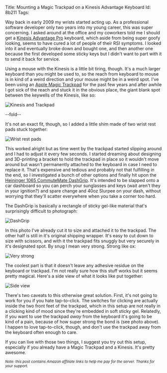 Title: Mounting a Magic Trackpad on a Kinesis Advantage Keyboard
Id:    8b211
Tags:  

[dashgrip]: http://www.amazon.com/gp/product/B003A8D6YG/ref=as_li_qf_sp_asin_tl?ie=UTF8&camp=1789&creative=9325&creativeASIN=B003A8D6YG&linkCode=as2&tag=bugsplat04-20
[kinesis]: http://www.amazon.com/gp/product/B000LVJ9W8/ref=as_li_qf_sp_asin_tl?ie=UTF8&camp=1789&creative=9325&creativeASIN=B000LVJ9W8&linkCode=as2&tag=bugsplat04-20
[trackpad]: http://www.amazon.com/gp/product/B003XIJ3MW

Way back in early 2009 my wrists started acting up. As a professional software developer only two years into my young career, this was super concerning. I asked around at the office and my coworkers told me I should get a [Kinesis Advantage Pro][kinesis] keyboard, which aside from being super goofy looking, seems to have cured a lot of people of their RSI symptoms. I looked into it and eventually broke down and bought one, and then another one because the first developed some sticky keys but I didn't want to part with it to send it back for service.

Using a mouse with the Kinesis is a little bit tiring, though. It's a much larger keyboard than you might be used to, so the reach from keyboard to mouse is in kind of a weird direction and your mouse might be in a weird spot. I've been using an [Apple Magic Trackpad][trackpad] for the past few years and after awhile I got sick of the reach and stuck it in the obvious place, the giant blank spot between the keywells of the Kinesis, like so:

![Kinesis and Trackpad](http://files.bugsplat.info/files/49df782d46968ee719e7/kinesis_and_trackpad.jpg)

--fold--

It's not an exact fit, though, so I added a little shim made of two wrist rest pads stuck together:

![Wrist rest pads](http://files.bugsplat.info/files/46b9eb719832f17db33d/old_solution.jpg)

This worked alright but as time went by the trackpad started slipping around and I had to adjust it every few seconds. I started dreaming about designing and 3D-printing a bracket to hold the trackpad in place so it wouldn't move around but wasn't permanently attached to the keyboard in case I need to replace it. That's expensive and tedious and probably not that fulfilling in the end, so I investigated a bunch of other options and finally hit upon the [Heininger 1065 CommuteMate DashGrip][dashgrip]. It's intended to be slapped onto a car dashboard so you can perch your sunglasses and keys (wait aren't they in your ignition?) and spare change and 40oz Slurpee on your dash, without worrying that they'll scatter everywhere when you take a corner too hard.

The DashGrip is basically a rectangle of sticky gel-like material that's surprisingly difficult to photograph:

![DashGrip](http://files.bugsplat.info/files/571361195ba01a31d761/dashgrip.jpg)

In this photo I've already cut it to size and attached it to the trackpad. The other half is still in it's original shipping wrapper. It's easy to cut down to size with scissors, and with it the trackpad fits snuggly but very securely in it's designated spot. By snug I mean very strong. Strong like ox:

![Very strong](http://files.bugsplat.info/files/fad3b2c7d5f6ce062e0a/strong.jpg)

The coolest part is that it doesn't leave any adhesive residue on the keyboard or trackpad. I'm not really sure how this stuff works but it seems pretty magical. Here's a side view of what it looks like put together:

![Side view](http://files.bugsplat.info/files/b9746e06066c388454e5/side_view.jpg)

There's two caveats to this otherwise great solution. First, it's not going to work for you if you hate tap-to-click. The switches for clicking are actually inside the two front feet of the trackpad, which in this setup are not really in a clicking kind of mood since they're embedded in soft sticky gel. Relatedly, if you want to use the trackpad *away* from the keyboard it's going to be kind of a pain, because of how super strong the bond is (see photo above). I happen to love tap-to-click, though, and don't use the trackpad away from the keyboard often enough to care.

If you can live with those two things, I suggest you try out this setup, especially if you already have a Magic Trackpad and a Kinesis. It's pretty awesome.

<small><i>Note: this post contains Amazon affiliate links to help me pay for the server. Thanks for your support.</i></small>